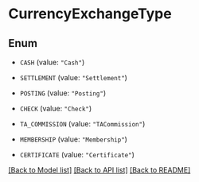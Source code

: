 # CurrencyExchangeType

## Enum


* `CASH` (value: `"Cash"`)

* `SETTLEMENT` (value: `"Settlement"`)

* `POSTING` (value: `"Posting"`)

* `CHECK` (value: `"Check"`)

* `TA_COMMISSION` (value: `"TACommission"`)

* `MEMBERSHIP` (value: `"Membership"`)

* `CERTIFICATE` (value: `"Certificate"`)


[[Back to Model list]](../README.md#documentation-for-models) [[Back to API list]](../README.md#documentation-for-api-endpoints) [[Back to README]](../README.md)


